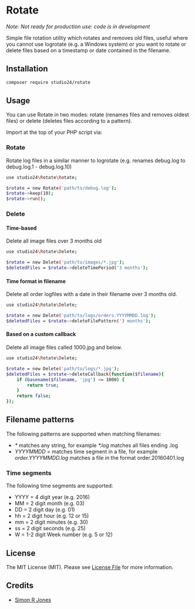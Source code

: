 # Rotate

_Note: Not ready for production use: code is in development_

Simple file rotation utility which rotates and removes old files, useful where you cannot use logrotate (e.g. a Windows system) 
or you want to rotate or delete files based on a timestamp or date contained in the filename. 

## Installation

```sh
composer require studio24/rotate
```

## Usage

You can use Rotate in two modes: rotate (renames files and removes oldest files) or delete (deletes files according to a pattern).

Import at the top of your PHP script via:

### Rotate

Rotate log files in a similar manner to logrotate (e.g. renames debug.log to debug.log.1 - debug.log.10)

```sh
use studio24\Rotate\Rotate;

$rotate = new Rotate('path/to/debug.log');
$rotate->keep(10);
$rotate->run();
```

### Delete

#### Time-based
Delete all image files over 3 months old 

```sh
use studio24\Rotate\Delete;

$rotate = new Delete('path/to/images/*.jpg');
$deletedFiles = $rotate->deleteTimePeriod('3 months');
```

#### Time format in filename
Delete all order logfiles with a date in their filename over 3 months old.

```sh
use studio24\Rotate\Delete;

$rotate = new Delete('path/to/logs/orders.YYYYMMDD.log');
$deletedFiles = $rotate->deleteFilePattern('3 months');
```

#### Based on a custom callback 
Delete all image files called 1000.jpg and below.

```sh
use studio24\Rotate\Delete;

$rotate = new Delete('path/to/logs/*.jpg');
$deletedFiles = $rotate->deleteCallback(function($filename){
    if (basename($filename, 'jpg') <= 1000) {
        return true;
    } 
    return false;
});
```

## Filename patterns

The following patterns are supported when matching filenames:

* _*_ matches any string, for example _*.log_ matches all files ending .log
* _YYYYMMDD_ = matches time segment in a file, for example _order.YYYYMMDD.log_ matches a file in the format order.20160401.log

### Time segments

The following time segments are supported:

* YYYY = 4 digit year (e.g. 2016)
* MM = 2 digit month (e.g. 03)
* DD = 2 digit day (e.g. 01)
* hh = 2 digit hour (e.g. 12 or 15)
* mm = 2 digit minutes (e.g. 30)
* ss = 2 digit seconds (e.g. 25)
* W = 1-2 digit Week number (e.g. 5 or 12)

## License

The MIT License (MIT). Please see [License File](LICENSE.md) for more information.

## Credits

- [Simon R Jones](https://github.com/simonrjones)
